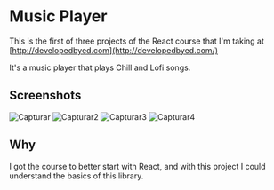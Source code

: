 # Music Player
This is the first of three projects of the React course that I'm taking at [http://developedbyed.com](http://developedbyed.com/)

It's a music player that plays Chill and Lofi songs.
## Screenshots
![Capturar](https://user-images.githubusercontent.com/68256006/104260184-bc247980-5461-11eb-8874-67e309a564b4.PNG)
![Capturar2](https://user-images.githubusercontent.com/68256006/104260241-d9594800-5461-11eb-8a3c-a456c956f164.PNG)
![Capturar3](https://user-images.githubusercontent.com/68256006/104260289-f857da00-5461-11eb-995c-8ba087c68521.PNG)
![Capturar4](https://user-images.githubusercontent.com/68256006/104260378-26d5b500-5462-11eb-9206-93d80bb9dd1a.PNG)
## Why
I got the course to better start with React, and with this project I could understand the basics of this library.
